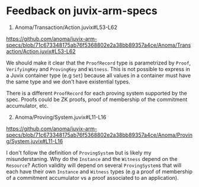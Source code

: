 # Feedback on juvix-arm-specs

1. Anoma/Transaction/Action.juvix#L53-L62

https://github.com/anoma/juvix-arm-specs/blob/71c673348175ab76f5368802e2a38bb89357a4ce/Anoma/Transaction/Action.juvix#L53-L62

We should make it clear that the `ProofRecord` type is parametrized by `Proof`, `VerifyingKey` and `ProvingKey` and `Witness`. This is not possible to express in a Juvix container type (e.g `Set`) because all values in a container must have the same type and we don't have existential types.

There is a different `ProofRecord` for each proving system supported by the spec. Proofs could be ZK proofs, proof of membership of the commitment accumulator, etc.

2. Anoma/Proving/System.juvix#L11-L16

https://github.com/anoma/juvix-arm-specs/blob/71c673348175ab76f5368802e2a38bb89357a4ce/Anoma/Proving/System.juvix#L11-L16

I don't follow the definition of `ProvingSystem` but is likely my misunderstaning. Why do the `Instance` and the `Witness` depend on the `Resource`? Action validity will depend on several `ProvingSystem`s that will each have their own `Instance` and `Witness` types (e.g a proof of membership of a commitment accumulator vs a proof associated to an application).

